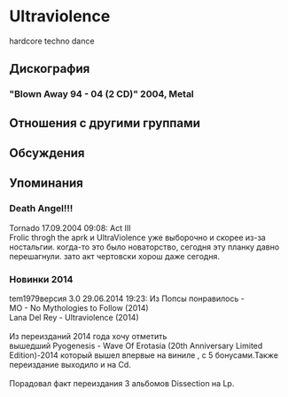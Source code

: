 # Ultraviolence

hardcore techno dance

## Дискография

### "Blown Away 94 - 04 (2 CD)" 2004, Metal




## Отношения с другими группами


## Обсуждения


## Упоминания

### Death Angel!!!

Tornado 17.09.2004 09:08:
Act III<BR>Frolic throgh the aprk и UltraViolence уже выборочно и скорее из-за ностальгии. когда-то это было новаторство, сегодня эту планку давно перешагнули. зато акт чертовски хорош даже сегодня.

### Новинки 2014

tem1979версия 3.0 29.06.2014 19:23:
Из Попсы понравилось -<BR>MO - No Mythologies to Follow (2014)<BR>Lana Del Rey - Ultraviolence (2014)<BR><BR>Из переизданий 2014 года хочу отметить <BR>вышедший Pyogenesis - Wave Of Erotasia (20th Anniversary Limited Edition)-2014 который вышел впервые на виниле , с 5 бонусами.Также переиздание выходило и на Cd.<BR><BR>Порадовал факт переиздания 3 альбомов Dissection на Lp.<BR><BR><BR>

